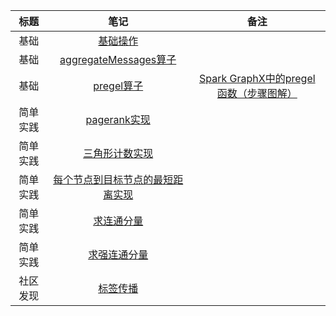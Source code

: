 <center>

|   标题   |                             笔记                             |                             备注                             |
| :------: | :----------------------------------------------------------: | :----------------------------------------------------------: |
|   基础   | [基础操作](https://nbviewer.jupyter.org/github/zhulei227/Graphx_Notes/blob/master/01_%E5%9F%BA%E7%A1%80%E6%93%8D%E4%BD%9C.ipynb) |                                                              |
|   基础   | [aggregateMessages算子](https://nbviewer.jupyter.org/github/zhulei227/Graphx_Notes/blob/master/02_aggregateMessages%E6%93%8D%E4%BD%9C.ipynb) |                                                              |
|   基础   | [pregel算子](https://nbviewer.jupyter.org/github/zhulei227/Graphx_Notes/blob/master/03_Pregel%E6%93%8D%E4%BD%9C.ipynb) | [Spark GraphX中的pregel 函数（步骤图解） ](https://blog.csdn.net/BigData_Hobert/article/details/109089865) |
| 简单实践 | [pagerank实现](https://nbviewer.jupyter.org/github/zhulei227/Graphx_Notes/blob/master/04_pregel%E5%AE%9E%E7%8E%B0pagerank.ipynb) |                                                              |
| 简单实践 | [三角形计数实现](https://nbviewer.jupyter.org/github/zhulei227/Graphx_Notes/blob/master/05_%E7%BB%9F%E8%AE%A1%E4%B8%89%E8%A7%92%E5%BD%A2%E8%AE%A1%E6%95%B0.ipynb) |                                                              |
| 简单实践 | [每个节点到目标节点的最短距离实现](https://nbviewer.jupyter.org/github/zhulei227/Graphx_Notes/blob/master/06_pregel%E6%B1%82%E6%AF%8F%E4%B8%AA%E8%8A%82%E7%82%B9%E5%88%B0%E7%9B%AE%E6%A0%87%E8%8A%82%E7%82%B9%E7%9A%84%E6%9C%80%E7%9F%AD%E8%B7%9D%E7%A6%BB.ipynb) |                                                              |
| 简单实践 | [求连通分量](https://nbviewer.jupyter.org/github/zhulei227/Graphx_Notes/blob/master/07_pregel%E6%B1%82%E8%BF%9E%E9%80%9A%E7%BB%84%E4%BB%B6.ipynb) |                                                              |
| 简单实践 | [求强连通分量](https://nbviewer.jupyter.org/github/zhulei227/Graphx_Notes/blob/master/08_%E6%B1%82%E5%BC%BA%E8%BF%9E%E9%80%9A%E5%88%86%E9%87%8F.ipynb) |                                                              |
| 社区发现 | [标签传播](https://nbviewer.jupyter.org/github/zhulei227/Graphx_Notes/blob/master/09_%E6%A0%87%E7%AD%BE%E4%BC%A0%E6%92%AD.ipynb) |                                                              |

